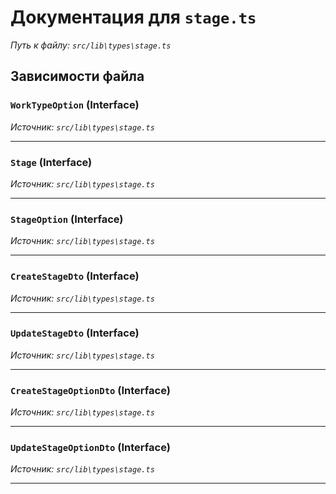 # Документация для `stage.ts`

*Путь к файлу: `src/lib\types\stage.ts`*

## Зависимости файла


### `WorkTypeOption` (Interface)

*Источник: `src/lib\types\stage.ts`*

---
### `Stage` (Interface)

*Источник: `src/lib\types\stage.ts`*

---
### `StageOption` (Interface)

*Источник: `src/lib\types\stage.ts`*

---
### `CreateStageDto` (Interface)

*Источник: `src/lib\types\stage.ts`*

---
### `UpdateStageDto` (Interface)

*Источник: `src/lib\types\stage.ts`*

---
### `CreateStageOptionDto` (Interface)

*Источник: `src/lib\types\stage.ts`*

---
### `UpdateStageOptionDto` (Interface)

*Источник: `src/lib\types\stage.ts`*

---
